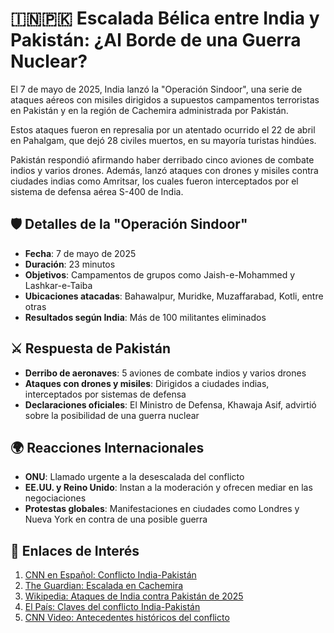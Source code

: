 # 🇮🇳🇵🇰 Escalada Bélica entre India y Pakistán: ¿Al Borde de una Guerra Nuclear?

El 7 de mayo de 2025, India lanzó la "Operación Sindoor", una serie de ataques aéreos con misiles dirigidos a supuestos campamentos terroristas en Pakistán y en la región de Cachemira administrada por Pakistán.

Estos ataques fueron en represalia por un atentado ocurrido el 22 de abril en Pahalgam, que dejó 28 civiles muertos, en su mayoría turistas hindúes.

Pakistán respondió afirmando haber derribado cinco aviones de combate indios y varios drones. Además, lanzó ataques con drones y misiles contra ciudades indias como Amritsar, los cuales fueron interceptados por el sistema de defensa aérea S-400 de India.

## 🛡️ Detalles de la "Operación Sindoor"
- **Fecha**: 7 de mayo de 2025
- **Duración**: 23 minutos
- **Objetivos**: Campamentos de grupos como Jaish-e-Mohammed y Lashkar-e-Taiba
- **Ubicaciones atacadas**: Bahawalpur, Muridke, Muzaffarabad, Kotli, entre otras
- **Resultados según India**: Más de 100 militantes eliminados



## ⚔️ Respuesta de Pakistán
- **Derribo de aeronaves**: 5 aviones de combate indios y varios drones
- **Ataques con drones y misiles**: Dirigidos a ciudades indias, interceptados por sistemas de defensa
- **Declaraciones oficiales**: El Ministro de Defensa, Khawaja Asif, advirtió sobre la posibilidad de una guerra nuclear


## 🌍 Reacciones Internacionales
- **ONU**: Llamado urgente a la desescalada del conflicto
- **EE.UU. y Reino Unido**: Instan a la moderación y ofrecen mediar en las negociaciones
- **Protestas globales**: Manifestaciones en ciudades como Londres y Nueva York en contra de una posible guerra



## 🔗 Enlaces de Interés
1. [CNN en Español: Conflicto India-Pakistán](https://cnnespanol.cnn.com/mundo/live-news/noticias-india-pakistan-conflicto-2-trax)
2. [The Guardian: Escalada en Cachemira](https://www.theguardian.com/world/live/2025/may/08/india-pakistan-kashmir-latest-live-news)
3. [Wikipedia: Ataques de India contra Pakistán de 2025](https://es.wikipedia.org/wiki/Ataques_de_India_contra_Pakist%C3%A1n_de_2025)
4. [El País: Claves del conflicto India-Pakistán](https://elpais.com/internacional/2025-05-08/claves-la-india-y-pakistan-un-conflicto-de-raiz-colonial-con-epicentro-en-la-disputada-cachemira.html)
5. [CNN Video: Antecedentes históricos del conflicto](https://cnnespanol.cnn.com/2025/05/07/mundo/video/antecedentes-historicos-conflicto-india-pakistan-cafe-tv)
